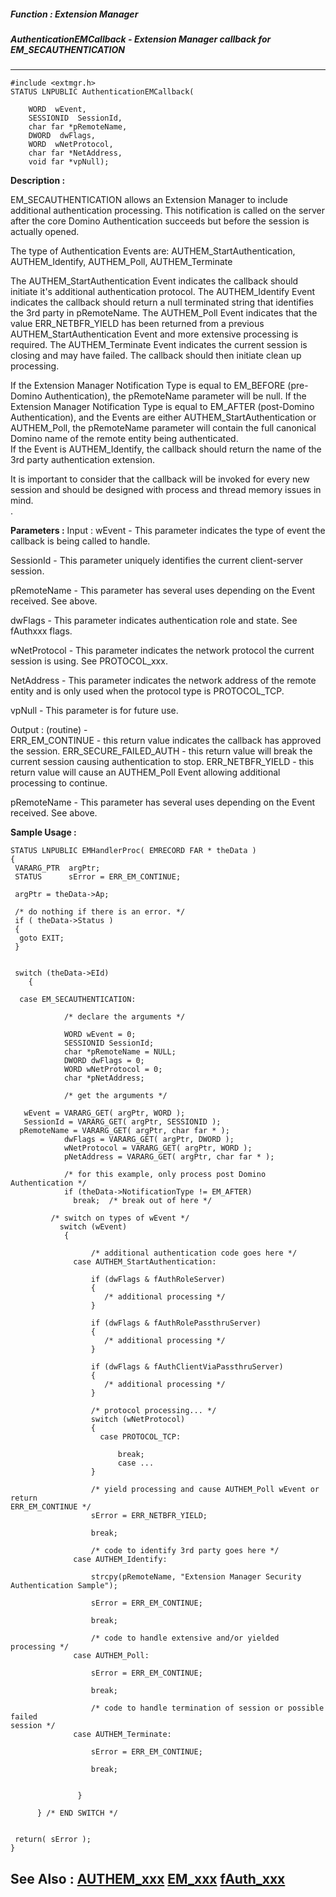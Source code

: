 ##### Function : Extension Manager
##### AuthenticationEMCallback - Extension Manager callback for EM_SECAUTHENTICATION
---
```
#include <extmgr.h>
STATUS LNPUBLIC AuthenticationEMCallback(

	WORD  wEvent,
	SESSIONID  SessionId,
	char far *pRemoteName,
	DWORD  dwFlags,
	WORD  wNetProtocol,
	char far *NetAddress,
	void far *vpNull);
```
**Description :**

EM_SECAUTHENTICATION allows an Extension Manager to include additional 
authentication processing.  This notification is called on the server after the 
core Domino Authentication succeeds but before the session is actually opened.

The type of  Authentication Events are:  AUTHEM_StartAuthentication, 
AUTHEM_Identify, AUTHEM_Poll, AUTHEM_Terminate

The AUTHEM_StartAuthentication Event indicates the callback should initiate 
it's additional authentication protocol.  The AUTHEM_Identify Event  indicates 
the callback should return a null terminated string that identifies the 3rd 
party in pRemoteName.  The AUTHEM_Poll Event indicates that the value 
ERR_NETBFR_YIELD has been returned from a previous AUTHEM_StartAuthentication 
Event and more extensive processing is required. The AUTHEM_Terminate Event 
indicates the current session is closing and may have failed.  The callback 
should then initiate clean up processing.

If the Extension Manager Notification Type is equal to EM_BEFORE (pre-Domino 
Authentication), the pRemoteName parameter will be null.  If the Extension 
Manager Notification Type is equal to EM_AFTER  (post-Domino Authentication), 
and the Events are either AUTHEM_StartAuthentication or AUTHEM_Poll, the 
pRemoteName parameter will contain the full canonical Domino name of the remote 
entity being authenticated.  
If the Event is AUTHEM_Identify,  the callback should return the name of the 
3rd party authentication extension.

It is important to consider that the callback will be invoked for every new 
session and should be designed with process and thread memory issues in mind.  
.

**Parameters :**
Input :
wEvent  -  This parameter indicates the type of event the callback is being called to handle.


SessionId  -  This parameter uniquely identifies the current client-server session.

pRemoteName  -  This parameter has several uses depending on the Event received.  See above.

dwFlags  -  This parameter indicates authentication role and state.  See fAuthxxx flags.

wNetProtocol  -  This parameter indicates the network protocol the current session is using.  See PROTOCOL_xxx.

NetAddress  -  This parameter indicates the network address of the remote entity and is only used when the protocol type is PROTOCOL_TCP.

vpNull  -  This parameter is for future use.

Output :
(routine)  -  
ERR_EM_CONTINUE - this return value indicates the callback has approved the session.
ERR_SECURE_FAILED_AUTH - this return value will break the current session causing authentication to stop.
ERR_NETBFR_YIELD -  this return value will cause an AUTHEM_Poll Event allowing additional processing to continue.


pRemoteName  -  This parameter has several uses depending on the Event received.  See above.



**Sample Usage :**
```
STATUS LNPUBLIC EMHandlerProc( EMRECORD FAR * theData )
{ 
 VARARG_PTR  argPtr;
 STATUS      sError = ERR_EM_CONTINUE;
 
 argPtr = theData->Ap;

 /* do nothing if there is an error. */
 if ( theData->Status ) 
 {
  goto EXIT;
 } 


 switch (theData->EId)
	{
  
  case EM_SECAUTHENTICATION:
  
            /* declare the arguments */

            WORD wEvent = 0;
            SESSIONID SessionId;
            char *pRemoteName = NULL;
            DWORD dwFlags = 0;
            WORD wNetProtocol = 0;
            char *pNetAddress;
                   
            /* get the arguments */

   wEvent = VARARG_GET( argPtr, WORD );
   SessionId = VARARG_GET( argPtr, SESSIONID ); 
  pRemoteName = VARARG_GET( argPtr, char far * ); 
            dwFlags = VARARG_GET( argPtr, DWORD ); 
            wNetProtocol = VARARG_GET( argPtr, WORD );
            pNetAddress = VARARG_GET( argPtr, char far * );  
                   
            /* for this example, only process post Domino Authentication */
            if (theData->NotificationType != EM_AFTER)
              break;  /* break out of here */
	 
         /* switch on types of wEvent */
           switch (wEvent)
            {
	   
                  /* additional authentication code goes here */
              case AUTHEM_StartAuthentication:

                  if (dwFlags & fAuthRoleServer)
                  {
                     /* additional processing */
                  }  
	 
                  if (dwFlags & fAuthRolePassthruServer)
                  {
                     /* additional processing */
                  }
                  
                  if (dwFlags & fAuthClientViaPassthruServer)
                  {
                     /* additional processing */
                  }

                  /* protocol processing... */
                  switch (wNetProtocol)
                  {
                    case PROTOCOL_TCP:
              
                        break;
                        case ...
                  }

                  /* yield processing and cause AUTHEM_Poll wEvent or return 
ERR_EM_CONTINUE */  
                  sError = ERR_NETBFR_YIELD;

                  break;

                  /* code to identify 3rd party goes here */
              case AUTHEM_Identify:

                  strcpy(pRemoteName, "Extension Manager Security 
Authentication Sample");

                  sError = ERR_EM_CONTINUE;
                  
                  break;

                  /* code to handle extensive and/or yielded processing */
              case AUTHEM_Poll:

                  sError = ERR_EM_CONTINUE;
                  
                  break;

                  /* code to handle termination of session or possible failed 
session */
              case AUTHEM_Terminate:

                  sError = ERR_EM_CONTINUE;
                  
                  break;


               }  
	 
      } /* END SWITCH */
   
 
 return( sError );
} 
```
**See Also :**
[AUTHEM_xxx](/reference/Symb/AUTHEM_xxx)
[EM_xxx](/reference/Symb/EM_xxx)
[fAuth_xxx](/reference/Symb/fAuth_xxx)
---
